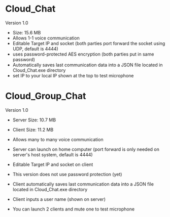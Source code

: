 # Cloud_Chat
Version 1.0

- Size: 15.6 MB
- Allows 1-1 voice communication
- Editable Target IP and socket (both parties port forward the socket using UDP, default is 4444)
- uses password-protected AES encryption (both parties put in same password)
- Automatically saves last communication data into a JSON file located in Cloud_Chat.exe directory
- set IP to your local IP shown at the top to test microphone

# Cloud_Group_Chat
Version 1.0

- Server Size: 10.7 MB
- Client Size: 11.2 MB

- Allows many to many voice communication
- Server can launch on home computer (port forward is only needed on server's host system, default is 4444)
- Editable Target IP and socket on client
- This version does not use password protection (yet)
- Client automatically saves last communication data into a JSON file located in Cloud_Chat.exe directory
- Client inputs a user name (shown on server)
- You can launch 2 clients and mute one to test microphone
